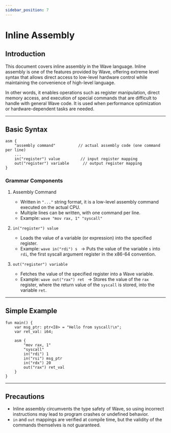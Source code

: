 ```yaml
---
sidebar_position: 7
---
```


# Inline Assembly

## Introduction

This document covers inline assembly in the Wave language.
Inline assembly is one of the features provided by Wave, offering extreme level syntax that allows direct access to low-level hardware control while maintaining the convenience of high-level language.

In other words, it enables operations such as register manipulation, direct memory access, and execution of special commands that are difficult to handle with general Wave code. It is used when performance optimization or hardware-dependent tasks are needed.

---

## Basic Syntax

```wave
asm {
    "assembly command"          // actual assembly code (one command per line)
    ...
    in("register") value         // input register mapping
    out("register") variable      // output register mapping
}
```

### Grammar Components

1. Assembly Command
    - Written in `"..."` string format, it is a low-level assembly command executed on the actual CPU.
    - Multiple lines can be written, with one command per line.
    - Example:
           ```wave
           "mov rax, 1"
           "syscall"
           ```

2. `in("register") value`
    - Loads the value of a variable (or expression) into the specified register.
    - Example:
           ```wave
           in("rdi") s
           ```
        -> Puts the value of the variable `s` into `rdi`, the first syscall argument register in the x86-64 convention.

3. `out("register") variable`
    - Fetches the value of the specified register into a Wave variable.
    - Example:
           ```wave
           out("rax") ret
           ```
        -> Stores the value of the `rax` register, where the return value of the `syscall` is stored, into the variable `ret`.

---

## Simple Example

```wave
fun main() {
    var msg_ptr: ptr<I8> = "Hello from syscall!\n";
    var ret_val: i64;

    asm {
        "mov rax, 1"
        "syscall"
        in("rdi") 1
        in("rsi") msg_ptr
        in("rdx") 20
        out("rax") ret_val
    }
}
```

---

## Precautions

- Inline assembly circumvents the type safety of Wave, so using incorrect instructions may lead to program crashes or undefined behavior.
- `in` and `out` mappings are verified at compile time, but the validity of the commands themselves is not guaranteed.
